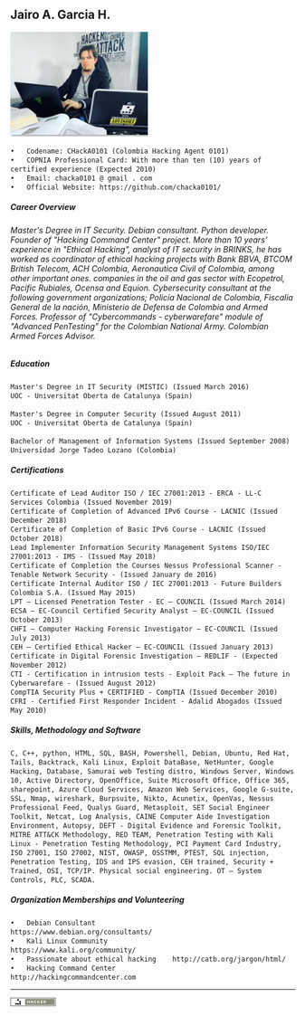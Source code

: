 ## Jairo A. Garcia H.

![Alt Text](https://github.com/chacka0101/Repository_CHackA0101/blob/master/Jairo_A_Garcia_H.jpg?raw=true)
```
•	Codename: CHackA0101 (Colombia Hacking Agent 0101)
•	COPNIA Professional Card: With more than ten (10) years of certified experience (Expected 2010)
•	Email: chacka0101 @ gmail . com
•	Official Website: https://github.com/chacka0101/
```
##### Career Overview 
###### Master's Degree in IT Security. Debian consultant. Python developer. Founder of "Hacking Command Center" project. More than 10 years’ experience in "Ethical Hacking", analyst of IT security in BRINKS, he has worked as coordinator of ethical hacking projects with Bank BBVA, BTCOM British Telecom, ACH Colombia, Aeronautica Civil of Colombia, among other important ones. companies in the oil and gas sector with Ecopetrol, Pacific Rubiales, Ocensa and Equion. Cybersecurity consultant at the following government organizations; Policía Nacional de Colombia, Fiscalia General de la nación, Ministerio de Defensa de Colombia and Armed Forces. Professor of "Cybercommands - cyberwarefare" module of "Advanced PenTesting" for the Colombian National Army. Colombian Armed Forces Advisor.

##### Education
```
Master's Degree in IT Security (MISTIC) (Issued March 2016)
UOC - Universitat Oberta de Catalunya (Spain)

Master's Degree in Computer Security (Issued August 2011)
UOC - Universitat Oberta de Catalunya (Spain)

Bachelor of Management of Information Systems (Issued September 2008)
Universidad Jorge Tadeo Lozano (Colombia)
```
##### Certifications
```
Certificate of Lead Auditor ISO / IEC 27001:2013 - ERCA - LL-C Services Colombia (Issued November 2019)		           
Certificate of Completion of Advanced IPv6 Course - LACNIC (Issued December 2018) 					
Certificate of Completion of Basic IPv6 Course - LACNIC (Issued October 2018) 					           
Lead Implementer Information Security Management Systems ISO/IEC 27001:2013 - IMS - (Issued May 2018) 		
Certificate of Completion the Courses Nessus Professional Scanner - Tenable Network Security - (Issued January de 2016)
Certificate Internal Auditor ISO / IEC 27001:2013 - Future Builders Colombia S.A. (Issued May 2015)			
LPT – Licensed Penetration Tester - EC – COUNCIL (Issued March 2014)						           
ECSA – EC-Council Certified Security Analyst – EC-COUNCIL (Issued October 2013)					
CHFI – Computer Hacking Forensic Investigator – EC-COUNCIL (Issued July 2013)					
CEH – Certified Ethical Hacker – EC-COUNCIL (Issued January 2013)						           
Certificate in Digital Forensic Investigation – REDLIF - (Expected November 2012)					
CTI - Certification in intrusion tests - Exploit Pack – The future in Cyberwarefare - (Issued August 2012)			
CompTIA Security Plus + CERTIFIED - CompTIA (Issued December 2010)						     	
CFRI - Certified First Responder Incident - Adalid Abogados (Issued May 2010)						
```
##### Skills, Methodology and Software
```
C, C++, python, HTML, SQL, BASH, Powershell, Debian, Ubuntu, Red Hat, Tails, Backtrack, Kali Linux, Exploit DataBase, NetHunter, Google Hacking, Database, Samurai web Testing distro, Windows Server, Windows 10, Active Directory, OpenOffice, Suite Microsoft Office, Office 365, sharepoint, Azure Cloud Services, Amazon Web Services, Google G-suite, SSL, Nmap, wireshark, Burpsuite, Nikto, Acunetix, OpenVas, Nessus Professional Feed, Qualys Guard, Metasploit, SET Social Engineer Toolkit, Netcat, Log Analysis, CAINE Computer Aide Investigation Environment, Autopsy, DEFT - Digital Evidence and Forensic Toolkit, MITRE ATT&CK Methodology, RED TEAM, Penetration Testing with Kali Linux - Penetration Testing Methodology, PCI Payment Card Industry, ISO 27001, ISO 27002, NIST, OWASP, OSSTMM, PTEST, SQL injection, Penetration Testing, IDS and IPS evasion, CEH trained, Security + Trained, OSI, TCP/IP. Physical social engineering. OT – System Controls, PLC, SCADA.
```
##### Organization Memberships and Volunteering
```
•	Debian Consultant                   https://www.debian.org/consultants/
•	Kali Linux Community                https://www.kali.org/community/
•	Passionate about ethical hacking    http://catb.org/jargon/html/
•	Hacking Command Center              http://hackingcommandcenter.com
```
---
![Alt Text](https://github.com/chacka0101/Repository_CHackA0101/blob/master/hacker.png)
